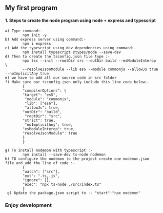 ## My first program

#### 1. Steps to create the node program using node + express and typescript

    a) Type command:-
            npm init -y
    b) Add express server using command:-
            npm i express
    c) Add the typescript using dev dependencies using command:-
            npm install typescript @types/node --save-dev
    d) Then to create the tsconfig.json file type :-
            npx tsc --init --rootDir src --outDir build --esModuleInterop \
            --resolveJsonModule --lib es6 --module commonjs --allowJs true --noImplicitAny true
    e) we have to add all our source code in src folder
    f) Make sure our tsconfig.json only include this line code below:-
            {
            "compilerOptions": {
            "target": "es5",
             "module": "commonjs",
             "lib": ["es6"],
             "allowJs": true,
            "outDir": "build",
             "rootDir": "src",
            "strict": true,
             "noImplicitAny": true,
            "esModuleInterop": true,
            "resolveJsonModule": true
            }
            }

    g) To install nodemon with typescript :-
            npm install --save-dev ts-node nodemon
    h) TO configure the nodemon to the project create one nodemon.json file and add the line of code :-
            {
            "watch": ["src"],
            "ext": ".ts,.js",
            "ignore": [],
            "exec": "npx ts-node ./src/index.ts"
            }
     g) Update the package.json script to :- "start":"npx nodemon"

### Enjoy development
